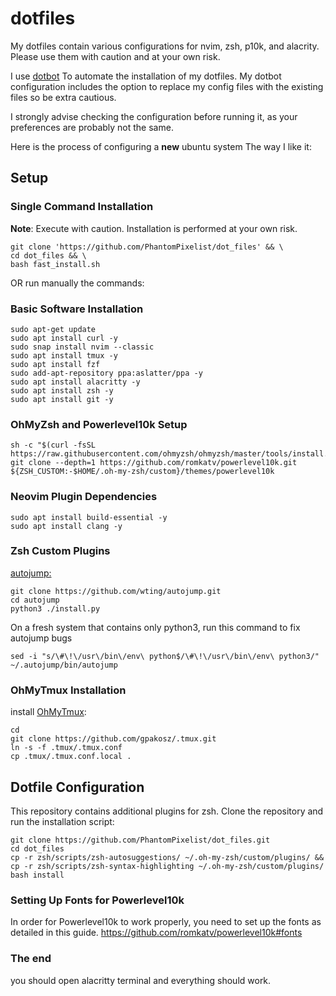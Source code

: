 # dotfiles

My dotfiles contain various configurations for nvim, zsh, p10k, and alacrity. Please use them with caution and at your own risk.

I use [dotbot](https://github.com/anishathalye/dotbot) To automate the installation of my dotfiles. My dotbot configuration includes the option to replace my config files with the existing files so be extra cautious.

I strongly advise checking the configuration before running it, as your preferences are probably not the same.

Here is the process of configuring a **new** ubuntu system The way I like it:

## Setup

### Single Command Installation
**Note**: Execute with caution. Installation is performed at your own risk.

```
git clone 'https://github.com/PhantomPixelist/dot_files' && \
cd dot_files && \ 
bash fast_install.sh
```

OR run manually the commands:

### Basic Software Installation
```
sudo apt-get update 
sudo apt install curl -y 
sudo snap install nvim --classic 
sudo apt install tmux -y 
sudo apt install fzf 
sudo add-apt-repository ppa:aslatter/ppa -y 
sudo apt install alacritty -y 
sudo apt install zsh -y 
sudo apt install git -y
```
### OhMyZsh and Powerlevel10k Setup
```
sh -c "$(curl -fsSL https://raw.githubusercontent.com/ohmyzsh/ohmyzsh/master/tools/install.sh)"
git clone --depth=1 https://github.com/romkatv/powerlevel10k.git ${ZSH_CUSTOM:-$HOME/.oh-my-zsh/custom}/themes/powerlevel10k
```
### Neovim Plugin Dependencies
```
sudo apt install build-essential -y 
sudo apt install clang -y
```
### Zsh Custom Plugins
[autojump:](https://github.com/wting/autojump.git)
```
git clone https://github.com/wting/autojump.git
cd autojump
python3 ./install.py
```
On a fresh system that contains only python3, run this command to fix autojump bugs
```
sed -i "s/\#\!\/usr\/bin\/env\ python$/\#\!\/usr\/bin\/env\ python3/" ~/.autojump/bin/autojump
```
### OhMyTmux Installation
install [OhMyTmux](https://github.com/gpakosz/.tmux):
```
cd
git clone https://github.com/gpakosz/.tmux.git
ln -s -f .tmux/.tmux.conf
cp .tmux/.tmux.conf.local .
```

## Dotfile Configuration
This repository contains additional plugins for zsh. Clone the repository and run the installation script:
```
git clone https://github.com/PhantomPixelist/dot_files.git
cd dot_files
cp -r zsh/scripts/zsh-autosuggestions/ ~/.oh-my-zsh/custom/plugins/ && cp -r zsh/scripts/zsh-syntax-highlighting ~/.oh-my-zsh/custom/plugins/
bash install
```
### Setting Up Fonts for Powerlevel10k
In order for Powerlevel10k to work properly, you need to set up the fonts as detailed in this guide.
https://github.com/romkatv/powerlevel10k#fonts


### The end
you should open alacritty terminal and everything should work.
